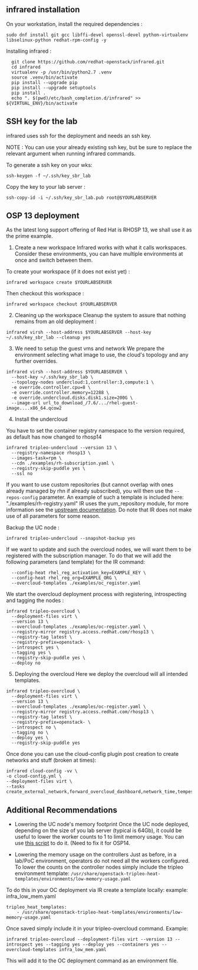 ## infrared installation

On your workstation, install the required dependencies :

```shell
sudo dnf install git gcc libffi-devel openssl-devel python-virtualenv libselinux-python redhat-rpm-config -y
```
Installing infrared :

```shell
  git clone https://github.com/redhat-openstack/infrared.git
  cd infrared
  virtualenv -p /usr/bin/python2.7 .venv
  source .venv/bin/activate
  pip install --upgrade pip
  pip install --upgrade setuptools
  pip install .
  echo ". $(pwd)/etc/bash_completion.d/infrared" >> ${VIRTUAL_ENV}/bin/activate
```

## SSH key for the lab

infrared uses ssh for the deployment and needs an ssh key.

NOTE : You can use your already existing ssh key, but be sure to replace the relevant argument when running infrared commands.

To generate a ssh key on your wks:

```shell
ssh-keygen -f ~/.ssh/key_sbr_lab
```

Copy the key to your lab server :

```shell
ssh-copy-id -i ~/.ssh/key_sbr_lab.pub root@$YOURLABSERVER
```

## OSP 13 deployment

As the latest long support offering of Red Hat is RHOSP 13, we shall use it as the prime example.

1. Create a new workspace
Infrared works with what it calls workspaces. Consider these environments, you can have multiple environments at once and switch between them.

To create your workspace (if it does not exist yet) :

```shell
infrared workspace create $YOURLABSERVER
```

Then checkout this workspace :
```shell
infrared workspace checkout $YOURLABSERVER
```

2. Cleaning up the workspace
Cleanup the system to assure that nothing remains from an old deployment :

```shell
infrared virsh --host-address $YOURLABSERVER --host-key ~/.ssh/key_sbr_lab --cleanup yes
```

3. We need to setup the guest vms and network
We prepare the environment selecting what image to use, the cloud's topology and any further overrides.

```shell
infrared virsh --host-address $YOURLABSERVER \
  --host-key ~/.ssh/key_sbr_lab \
  --topology-nodes undercloud:1,controller:3,compute:1 \
  -e override.controller.cpu=8 \
  -e override.controller.memory=12288 \
  -e override.undercloud.disks.disk1.size=200G \
  --image-url url_to_download_/7.6/.../rhel-guest-image....x86_64.qcow2
```

4. Install the undercloud

You have to set the container registry namespace to the version required, as default has now changed to rhosp14
```shell
infrared tripleo-undercloud --version 13 \
  --registry-namespace rhosp13 \
  --images-task=rpm \
  --cdn ./examples/rh-subscription.yaml \
  --registry-skip-puddle yes \
  --ssl no
```

If you want to use custom repositories (but cannot overlap with ones already managed by rhn if already subscribed), you will then use the `--repos-config` parameter. An example of such a template is included here: "./examples/rh-registry.yaml"
IR uses the yum_repository module, for more information see the [upstream documentation](https://docs.ansible.com/ansible/latest/modules/yum_repository_module.html). Do note that IR does not make use of all parameters for some reason.

Backup the UC node :
```shell
infrared tripleo-undercloud --snapshot-backup yes
```

If we want to update and such the overcloud nodes, we will want them to be registered with the subscription manager. To do that we will add the following parameters (and template) for the IR command:
```shell
  --config-heat rhel_reg_activation_key=EXAMPLE_KEY \
  --config-heat rhel_reg_org=EXAMPLE_ORG \
  --overcloud-templates ./examples/oc_register.yaml
```

We start the overcloud deployment process with registering, introspecting and tagging the nodes :

```shell
infrared tripleo-overcloud \
  --deployment-files virt \
  --version 13 \
  --overcloud-templates ./examples/oc-register.yaml \
  --registry-mirror registry.access.redhat.com/rhosp13 \
  --registry-tag latest \
  --registry-prefix=openstack- \
  --introspect yes \
  --tagging yes \
  --registry-skip-puddle yes \
  --deploy no
```

5. Deploying the overcloud
Here we deploy the overcloud will all intended templates.

```shell
infrared tripleo-overcloud \
  --deployment-files virt \
  --version 13 \
  --overcloud-templates ./examples/oc-register.yaml \
  --registry-mirror registry.access.redhat.com/rhosp13 \
  --registry-tag latest \
  --registry-prefix=openstack- \
  --introspect no \
  --tagging no \
  --deploy yes \
  --registry-skip-puddle yes
```

Once done you can use the cloud-config plugin post creation to create networks and stuff (broken at times):

```shell
infrared cloud-config -vv \ 
-o cloud-config.yml \ 
--deployment-files virt \ 
--tasks create_external_network,forward_overcloud_dashboard,network_time,tempest_deployer_input
```

## Additional Recommendations

- Lowering the UC node's memory footprint
Once the UC node deployed, depending on the size of you lab server (typical is 64Gb), it could be useful to lower the worker counts to 1 to limit memory usage. You can use [this script](https://github.com/mrVectorz/snips/blob/master/osp/low_memory_uc.sh) to do it. (Need to fix it for OSP14.

- Lowering the memory usage on the controllers
Just as before, in a lab/PoC environment, operators do not need all the workers configured.
To lower the counts on the controller nodes simply include the tripleo environment template:
`/usr/share/openstack-tripleo-heat-templates/environments/low-memory-usage.yaml`

To do this in your OC deployment via IR create a template locally:
example: infra_low_mem.yaml
```shell
tripleo_heat_templates:
    - /usr/share/openstack-tripleo-heat-templates/environments/low-memory-usage.yaml
```

Once saved simply include it in your tripleo-overcloud command. Example:
```shell
infrared tripleo-overcloud --deployment-files virt --version 13 --introspect yes --tagging yes --deploy yes --containers yes --overcloud-templates infra_low_mem.yaml
```
This will add it to the OC deployment command as an environment file.

